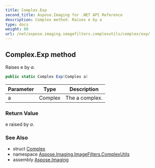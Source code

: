```yaml
---
title: Complex.Exp
second_title: Aspose.Imaging for .NET API Reference
description: Complex method. Raises e by a
type: docs
weight: 80
url: /net/aspose.imaging.imagefilters.complexutils/complex/exp/
---
```

## Complex.Exp method

Raises e by *a*.

```csharp
public static Complex Exp(Complex a)
```

| Parameter | Type | Description |
| --- | --- | --- |
| a | Complex | The a complex. |

### Return Value

e raised by *a*.

### See Also

* struct [Complex](../)
* namespace [Aspose.Imaging.ImageFilters.ComplexUtils](../../complex/)
* assembly [Aspose.Imaging](../../../)


